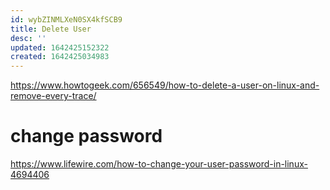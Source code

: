 ```yaml
---
id: wybZINMLXeN0SX4kfSCB9
title: Delete User
desc: ''
updated: 1642425152322
created: 1642425034983
---
```


https://www.howtogeek.com/656549/how-to-delete-a-user-on-linux-and-remove-every-trace/

# change password

https://www.lifewire.com/how-to-change-your-user-password-in-linux-4694406


